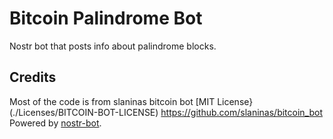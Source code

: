 # Bitcoin Palindrome Bot
Nostr bot that posts info about palindrome blocks.

Credits
--- 
Most of the code is from slaninas bitcoin bot [MIT License}(./Licenses/BITCOIN-BOT-LICENSE)
https://github.com/slaninas/bitcoin_bot
Powered by [nostr-bot](https://github.com/slaninas/nostr-bot).
